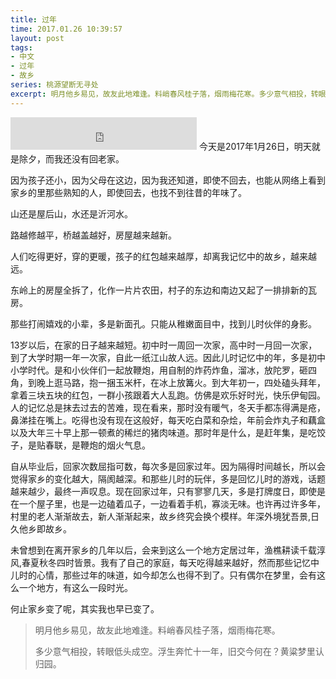 ```yaml
---
title: 过年
time: 2017.01.26 10:39:57
layout: post
tags:
- 中文
- 过年
- 故乡
series: 桃源望断无寻处
excerpt: 明月他乡易见，故友此地难逢。料峭春风桂子落，烟雨梅花寒。多少意气相投，转眼低头成空。浮生奔忙十一年，旧交今何在？黄粱梦里认归园。
---
```

<div style='margin:0 auto;width:0px;height:0px;overflow:hidden;'>
<img src="http://blog.zhangweixiang.com/img/post/2016-11-20-to-fifteen-months-my-son/mmexport1478609683828.jpg" title="微信分享缩略图" width='700'>
</div>
<iframe frameborder="no" border="0" marginwidth="0" marginheight="0" width=298 height=52 src="http://music.163.com/outchain/player?type=2&id=18671418auto=1&height=32"></iframe>
今天是2017年1月26日，明天就是除夕，而我还没有回老家。

因为孩子还小，因为父母在这边，因为我还知道，即使不回去，也能从网络上看到家乡的里那些熟知的人，即使回去，也找不到往昔的年味了。

山还是屋后山，水还是沂河水。

路越修越平，桥越盖越好，房屋越来越新。

人们吃得更好，穿的更暖，孩子的红包越来越厚，却离我记忆中的故乡，越来越远。

东岭上的房屋全拆了，化作一片片农田，村子的东边和南边又起了一排排新的瓦房。

那些打闹嬉戏的小辈，多是新面孔。只能从稚嫩面目中，找到儿时伙伴的身影。

13岁以后，在家的日子越来越短。初中时一周回一次家，高中时一月回一次家，到了大学时期一年一次家，自此一纸江山故人远。因此儿时记忆中的年，多是初中小学时代。是和小伙伴们一起放鞭炮，用自制的炸药炸鱼，溜冰，放陀罗，砸四角，到晚上逛马路，抱一捆玉米杆，在冰上放篝火。到大年初一，四处磕头拜年，拿着三块五块的红包，一群小孩跟着大人乱跑。仿佛是欢乐好时光，快乐伊甸园。人的记忆总是抹去过去的苦难，现在看来，那时没有暖气，冬天手都冻得满是疮，鼻涕挂在嘴上。吃得也没有现在这般好，每天吃白菜和杂烩，年前会炸丸子和藕盒以及大年三十早上那一顿煮的稀烂的猪肉味道。那时年是什么，是赶年集，是吃饺子，是贴春联，是鞭炮的烟火气息。

自从毕业后，回家次数屈指可数，每次多是回家过年。因为隔得时间越长，所以会觉得家乡的变化越大，隔阂越深。和那些儿时的玩伴，多是回忆儿时的游戏，话题越来越少，最终一声叹息。现在回家过年，只有寥寥几天，多是打牌度日，即使是在一个屋子里，也是一边磕着瓜子，一边看着手机，寡淡无味。也许再过许多年，村里的老人渐渐故去，新人渐渐起来，故乡终究会换个模样。年深外境犹吾景,日久他乡即故乡。

未曾想到在离开家乡的几年以后，会来到这么一个地方定居过年，渔樵耕读千载淳风,春夏秋冬四时皆景。我有了自己的家庭，每天吃得越来越好，然而那些记忆中儿时的心情，那些过年的味道，如今却怎么也得不到了。只有偶尔在梦里，会有这么一个地方，有这么一段时光。

何止家乡变了呢，其实我也早已变了。

> 明月他乡易见，故友此地难逢。料峭春风桂子落，烟雨梅花寒。
> 
> 多少意气相投，转眼低头成空。浮生奔忙十一年，旧交今何在？黄粱梦里认归园。
